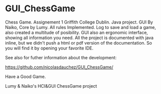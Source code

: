 GUI_ChessGame
=============

Chess Game. Assignement 1 Griffith College Dublin.
Java project. GUI By Naiko, Core by Lumy.
All rules Implemented.
Log to save and load a game, also created a multitude of posibility.
GUI also an ergonomic interface, showing all information you need.
All the project is documented with java inline, but we didn't push a html or pdf version of the documentation.
So you will find it by opening your favorite IDE.

See also for futher information about the development:

https://github.com/nicolasdauchez/GUI_ChessGame/


Have a Good Game.

Lumy &amp; Naiko's HCI&amp;GUI ChessGame project
